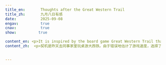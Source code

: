 ```yaml
---
title_en:       Thoughts after the Great Western Trail
title_zh:       九月八日有感
date:           2025-09-08
engav:          true
cnav:           true
show:          true

content_en: <p>It is inspired by the board game Great Western Trail that I played with my dear colleagues yesterday. I misjudged the pace of the game and invested too much in the late game rather than focusing on the quick points. By the time my investment started to pay back, the game was already ending. <p>I think it might be similar to life. Human life is only a few decades. Yet we have to spend so much time growing into a real 'human being' before we can achieve anything. <p> First, we have to acquire all the fundamentals just to survive. For example, we must learn to read, to move, to speak, and most importantly, to think. Based on these, we shall learn to absorb information about the world and to make sense of it. These gradually help to build up a worldview, which still requires persistent adjustment. In the meantime, we also need to look inward, to understand what kind of person we are, and thus to discover what we may be truly motivated to do among all the various possibilities that life presents. Only then can we have the ability to identify a goal worth pursuing.<p> It took me more than twenty years to reach this point. However, identifying a goal is only the beginning of a true 'human being'. A human being should strive to understand how to reach the goal; they should develop the necessary skills and keep working toward it.<p> However, this is only the ideal case. In real life, we would face uncountable difficulties and setbacks, often needing help from others and spending huge amounts of time and energy to overcome them. Even those who are fortunate enough to temporarily avoid such obstacles must still be prepared, leaving even less time to focus on the goal. <p> That's why I realized that it is not easy for one to achieve one's own goal in only a few decades. Nevertheless, let me finish with a line from a poem： <p>多少事，从来急。<p>天地转，光阴迫。<p>一万年太久，只争朝夕。
content_zh:  <p>契机是昨天去同事家里玩桌游大西铁。由于错误地估计了游戏速度，选择了错误的游戏策略：对后期的投资操作较多，抢分行为较少，然而刚进入后期游戏就结束了。<p>想来或许人生也不如自己预想的宽裕。从出生到死亡不过几十年。想要真的做成什么事，需要太多准备。<p>首先要学会基本生活技能，保证自己的生存能力，学会走路，阅读，思考等，为后续的“成人”打基础。在此之上，人要学会接收外界信息，要学会理解外界信息，渐渐地形成一个仍需要被不断完善的世界观和方法论，并且让自己可以接触到自己未来可能可以去做的事。与此同时还要向内探索，了解自己是什么样的人，确定在自己已经接触到的世界里，什么样的事是自己真正想要做的。这样，人才能有一个真正属于自己的目标。<p>仅仅是达到这种程度就已经花了我二十多年。然而在此之后才是真正的人的生活的开始。一个人应当去了解自己要做的事，去提升自己的技术，并不断地去尝试。<p>上述的一切也都只是理想状态下的假设。现实生活中，一个人在生命中可能会遇到各种各样大大小小的问题，会需要得到他人的帮助，需要自己付出大量的时间精力或者劳动才可以解决这些问题。即使暂时还没有遇到，也需要做好随时应对这些问题的准备。这样一来，可以用在自己身上的时间就更少了。<p>这样想来在一个人活着的六七十年里，可以做好自己真正想做的事并不是一件容易的事。然而正如诗云：<p>多少事，从来急。<p>天地转，光阴迫。<p>一万年太久，只争朝夕。<p>前路漫漫，既不能总相信未来的自己会解决所有问题，也不必担忧自己能否达成自己想做的事。我们要做的，能做的也就只有做好当下可以去做的事。

  
---
```

